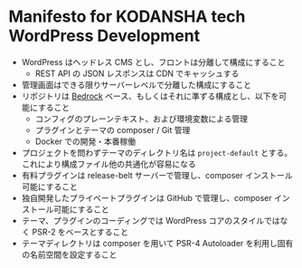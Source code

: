 # Manifesto for KODANSHA tech WordPress Development

- WordPress はヘッドレス CMS とし、フロントは分離して構成にすること
  - REST API の JSON レスポンスは CDN でキャッシュする
- 管理画面はできる限りサーバーレベルで分離した構成にすること
- リポジトリは [Bedrock](https://roots.io/bedrock/) ベース、もしくはそれに準ずる構成とし、以下を可能にすること
  - コンフィグのプレーンテキスト、および環境変数による管理
  - プラグインとテーマの composer / Git 管理
  - Docker での開発・本番稼働
- プロジェクトを問わずテーマのディレクトリ名は `project-default` とする。これにより構成ファイル他の共通化が容易になる
- 有料プラグインは release-belt サーバーで管理し、composer インストール可能にすること
- 独自開発したプライベートプラグインは GitHub で管理し、composer インストール可能にすること
- テーマ、プラグインのコーディングでは WordPress コアのスタイルではなく PSR-2 をベースとすること
- テーマディレクトリは composer を用いて PSR-4 Autoloader を利用し固有の名前空間を設定すること
